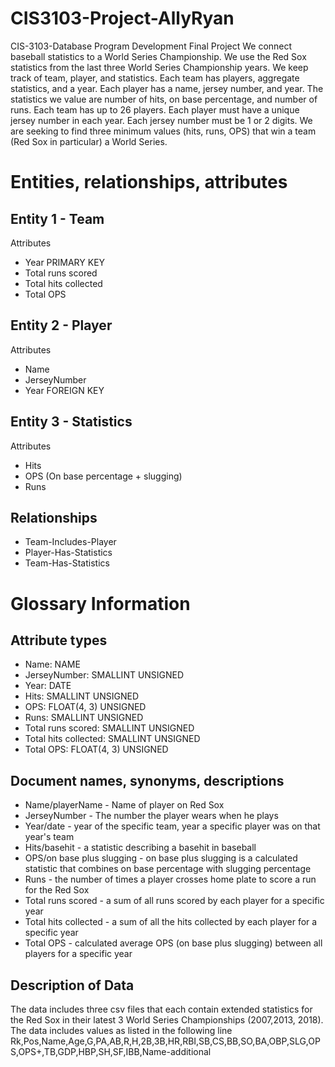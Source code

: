 # CIS3103-Project-AllyRyan
CIS-3103-Database Program Development Final Project 
We connect baseball statistics to a World Series Championship. We use the Red Sox statistics from the last three World Series Championship years. We keep track of team, player, and statistics. Each team has players, aggregate statistics, and a year. Each player has a name, jersey number, and year. The statistics we value are number of hits, on base percentage, and number of runs. Each team has up to 26 players. Each player must have a unique jersey number in each year. Each jersey number must be 1 or 2 digits. We are seeking to find three minimum values (hits, runs, OPS) that win a team (Red Sox in particular) a World Series. 

# Entities, relationships, attributes
## Entity 1 - Team
Attributes 
- Year PRIMARY KEY
- Total runs scored 
- Total hits collected 
- Total OPS 

## Entity 2 - Player
Attributes
- Name
- JerseyNumber
- Year FOREIGN KEY

## Entity 3 - Statistics
Attributes
- Hits
- OPS (On base percentage + slugging)
- Runs

## Relationships
- Team-Includes-Player
- Player-Has-Statistics
- Team-Has-Statistics

# Glossary Information
## Attribute types
- Name: NAME
- JerseyNumber: SMALLINT UNSIGNED
- Year: DATE
- Hits: SMALLINT UNSIGNED
- OPS: FLOAT(4, 3) UNSIGNED
- Runs: SMALLINT UNSIGNED
- Total runs scored: SMALLINT UNSIGNED
- Total hits collected: SMALLINT UNSIGNED
- Total OPS: FLOAT(4, 3) UNSIGNED


## Document names, synonyms, descriptions
- Name/playerName - Name of player on Red Sox
- JerseyNumber - The number the player wears when he plays
- Year/date - year of the specific team, year a specific player was on that year's team
- Hits/basehit - a statistic describing a basehit in baseball
- OPS/on base plus slugging - on base plus slugging is a calculated statistic that combines on base percentage with slugging percentage
- Runs - the number of times a player crosses home plate to score a run for the Red Sox
- Total runs scored - a sum of all runs scored by each player for a specific year
- Total hits collected - a sum of all the hits collected by each player for a specific year
- Total OPS - calculated average OPS (on base plus slugging) between all players for a specific year

## Description of Data
The data includes three csv files that each contain extended statistics for the Red Sox in their latest 3 World Series Championships (2007,2013, 2018). The data includes values as listed in the following line
    Rk,Pos,Name,Age,G,PA,AB,R,H,2B,3B,HR,RBI,SB,CS,BB,SO,BA,OBP,SLG,OPS,OPS+,TB,GDP,HBP,SH,SF,IBB,Name-additional

